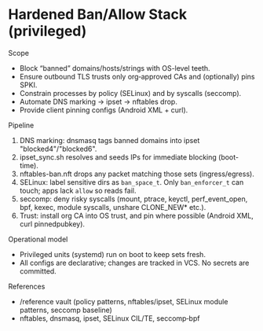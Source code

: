 # Hardened Ban/Allow Stack (privileged)

Scope
- Block “banned” domains/hosts/strings with OS-level teeth.
- Ensure outbound TLS trusts only org‑approved CAs and (optionally) pins SPKI.
- Constrain processes by policy (SELinux) and by syscalls (seccomp).
- Automate DNS marking -> ipset -> nftables drop.
- Provide client pinning configs (Android XML + curl).

Pipeline
1) DNS marking: dnsmasq tags banned domains into ipset "blocked4"/"blocked6".
2) ipset_sync.sh resolves and seeds IPs for immediate blocking (boot-time).
3) nftables-ban.nft drops any packet matching those sets (ingress/egress).
4) SELinux: label sensitive dirs as `ban_space_t`. Only `ban_enforcer_t` can touch; apps lack `allow` so reads fail.
5) seccomp: deny risky syscalls (mount, ptrace, keyctl, perf_event_open, bpf, kexec, module syscalls, unshare CLONE_NEW* etc.).
6) Trust: install org CA into OS trust, and pin where possible (Android XML, curl pinnedpubkey).

Operational model
- Privileged units (systemd) run on boot to keep sets fresh.
- All configs are declarative; changes are tracked in VCS. No secrets are committed.

References
- /reference vault (policy patterns, nftables/ipset, SELinux module patterns, seccomp baseline)
- nftables, dnsmasq, ipset, SELinux CIL/TE, seccomp‑bpf